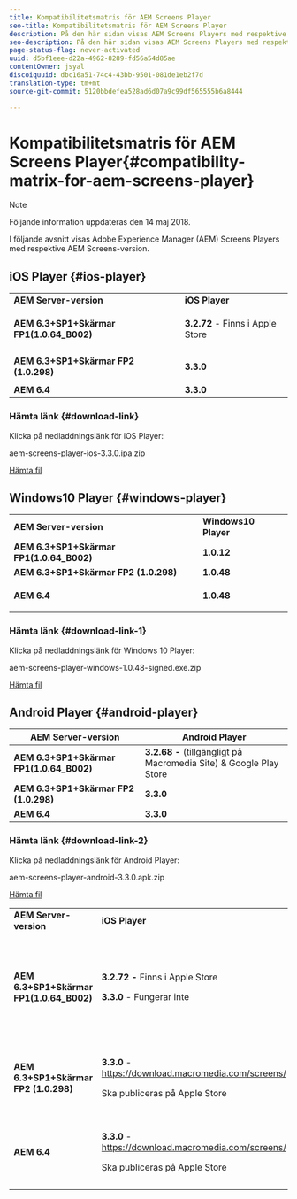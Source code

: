 ```yaml
---
title: Kompatibilitetsmatris för AEM Screens Player
seo-title: Kompatibilitetsmatris för AEM Screens Player
description: På den här sidan visas AEM Screens Players med respektive AEM Screens-version.
seo-description: På den här sidan visas AEM Screens Players med respektive AEM Screens-version.
page-status-flag: never-activated
uuid: d5bf1eee-d22a-4962-8289-fd56a54d85ae
contentOwner: jsyal
discoiquuid: dbc16a51-74c4-43bb-9501-081de1eb2f7d
translation-type: tm+mt
source-git-commit: 5120bbdefea528ad6d07a9c99df565555b6a8444

---
```



# Kompatibilitetsmatris för AEM Screens Player{#compatibility-matrix-for-aem-screens-player}

>[!NOTE]
>
>Följande information uppdateras den 14 maj 2018.

I följande avsnitt visas Adobe Experience Manager (AEM) Screens Players med respektive AEM Screens-version.

## iOS Player {#ios-player}

<table> 
 <tbody>
  <tr>
   <td><strong>AEM Server-version</strong></td> 
   <td><strong>iOS Player</strong></td> 
  </tr>
  <tr>
   <td><strong>AEM 6.3+SP1+Skärmar FP1(1.0.64_B002)</strong></td> 
   <td><p><strong>3.2.72</strong> - Finns i Apple Store</p> <p> </p> </td> 
  </tr>
  <tr>
   <td><strong><strong>AEM 6.3+SP1+Skärmar FP2 (1.0.298)</strong></strong></td> 
   <td><p><strong>3.3.0</strong> </p> <p> </p> </td> 
  </tr>
  <tr>
   <td><strong>AEM 6.4</strong></td> 
   <td><strong>3.3.0</strong> </td> 
  </tr>
 </tbody>
</table>

### Hämta länk {#download-link}

Klicka på nedladdningslänk för iOS Player:

aem-screens-player-ios-3.3.0.ipa.zip

[Hämta fil](assets/aem-screens-player-ios-330ipa.zip)

## Windows10 Player {#windows-player}

<table> 
 <tbody>
  <tr>
   <td><strong>AEM Server-version</strong></td> 
   <td><strong>Windows10 Player</strong></td> 
  </tr>
  <tr>
   <td><strong>AEM 6.3+SP1+Skärmar FP1(1.0.64_B002)</strong></td> 
   <td><strong>1.0.12</strong><br /> </td> 
  </tr>
  <tr>
   <td><strong><strong>AEM 6.3+SP1+Skärmar FP2 (1.0.298)</strong></strong></td> 
   <td><strong>1.0.48 </strong></td> 
  </tr>
  <tr>
   <td><strong>AEM 6.4</strong></td> 
   <td><p><strong>1.0.48 </strong></p> </td> 
  </tr>
 </tbody>
</table>

### Hämta länk {#download-link-1}

Klicka på nedladdningslänk för Windows 10 Player:

aem-screens-player-windows-1.0.48-signed.exe.zip

[Hämta fil](assets/aem-screens-player-windows-1048-signedexe.zip)

## Android Player {#android-player}

| **AEM Server-version** | **Android Player** |
|---|---|
| **AEM 6.3+SP1+Skärmar FP1(1.0.64_B002)** | **3.2.68 -** (tillgängligt på Macromedia Site) &amp; Google Play Store |
| **AEM 6.3+SP1+Skärmar FP2 (1.0.298)** | **3.3.0** |
| **AEM 6.4** | **3.3.0** |

### Hämta länk {#download-link-2}

Klicka på nedladdningslänk för Android Player:

aem-screens-player-android-3.3.0.apk.zip

[Hämta fil](assets/aem-screens-player-android-330apk.zip)

<table> 
 <tbody>
  <tr>
   <td><strong>AEM Server-version</strong></td> 
   <td><strong>iOS Player</strong></td> 
   <td><strong>Windows10 Player</strong></td> 
   <td><strong>Chrome OS Player</strong><br /> </td> 
   <td><strong>Android Player</strong></td> 
  </tr>
  <tr>
   <td><strong>AEM 6.3+SP1+Skärmar FP1(1.0.64_B002)</strong></td> 
   <td><p><strong>3.2.72 - </strong>Finns i Apple Store</p> <p><strong>3.3.0</strong> - Fungerar inte</p> <p> </p> </td> 
   <td><strong>1.0.12</strong> - (tillgängligt på Macromedia)</td> 
   <td><p><strong>1.0.30 -</strong> Finns i Chrome Store.</p> <p>Stöds inte med funktionspaket 1</p> </td> 
   <td><strong>3.2.68 -</strong> (tillgängligt på Macromedia Site) &amp; Google Play Store</td> 
  </tr>
  <tr>
   <td><strong><strong>AEM 6.3+SP1+Skärmar FP2 (1.0.298)</strong></strong></td> 
   <td><p><strong>3.3.0</strong> - <a href="https://download.macromedia.com/screens/">https://download.macromedia.com/screens/</a></p> <p>Ska publiceras på Apple Store</p> <p> </p> </td> 
   <td><strong>1.0.48 -</strong> <a href="https://download.macromedia.com/screens/">https://download.macromedia.com/screens/</a></td> 
   <td><p><strong>1.0.42 - </strong></p> <p>Ska publiceras på Chrome Store</p> </td> 
   <td><strong>3.3.0 - </strong><a href="https://download.macromedia.com/screens/">https://download.macromedia.com/screens/</a></td> 
  </tr>
  <tr>
   <td><strong>AEM 6.4</strong></td> 
   <td><p><strong>3.3.0</strong> - <a href="https://download.macromedia.com/screens/">https://download.macromedia.com/screens/</a></p> <p>Ska publiceras på Apple Store</p> </td> 
   <td><p><strong>1.0.48 -</strong><br /> </p> <p><a href="https://download.macromedia.com/screens/">https://download.macromedia.com/screens/</a></p> </td> 
   <td><p><strong>1.0.42 - </strong></p> <p>Ska publiceras på Chrome Store</p> </td> 
   <td><strong>3.3.0 - </strong><a href="https://download.macromedia.com/screens/">https://download.macromedia.com/screens/</a></td> 
  </tr>
 </tbody>
</table>

